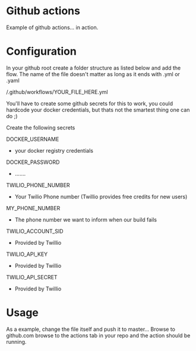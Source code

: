 # Github actions

Example of github actions... in action. 

# Configuration

In your github root create a folder structure as listed below and add the flow. 
The name of the file doesn't matter as long as it ends with .yml or .yaml

/.github/workflows/YOUR_FILE_HERE.yml

You'll have to create some github secrets for this to work, you could hardcode your docker credentials, but thats not the smartest thing one can do ;)

Create the following secrets

 DOCKER_USERNAME 
 - your docker registry credentials
 
 DOCKER_PASSWORD 
 - .......
       
 TWILIO_PHONE_NUMBER 
 - Your Twilio Phone number (Twillio provides free credits for new users)
 
 MY_PHONE_NUMBER  
 - The phone number we want to inform when our build fails

 TWILIO_ACCOUNT_SID
 - Provided by Twillio
 
 TWILIO_API_KEY 
 - Provided by Twillio
 
 TWILIO_API_SECRET 
 - Provided by Twillio
     
# Usage
As a example, change the file itself and push it to master... Browse to github.com browse to the actions tab in your repo and the action should be running. 
 
